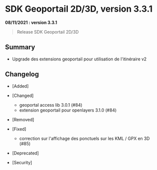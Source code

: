 # SDK Geoportail 2D/3D, version 3.3.1

**08/11/2021 : version 3.3.1**

> Release SDK Geoportail 2D/3D

## Summary

* Upgrade des extensions geoportail pour utilisation de l'itinéraire v2
 
## Changelog

* [Added]

* [Changed]

    - geoportal access lib 3.0.1 (#84)
    - extension geoportail pour openlayers 3.1.0 (#84)

* [Removed]

* [Fixed]

    - correction sur l'affichage des ponctuels sur les KML / GPX en 3D (#85)

* [Deprecated]

* [Security]
